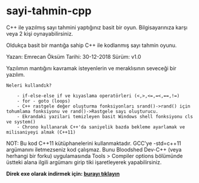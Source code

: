 # sayi-tahmin-cpp
C++ ile yazılmış sayı tahmini yaptığınız basit bir oyun. Bilgisayarınıza karşı veya 2 kişi oynayabilirsiniz.

Oldukça basit bir mantığa sahip C++ ile kodlanmış sayı tahmin oyunu.
	
Yazan: Emrecan Öksüm
Tarihi: 30-12-2018
Sürüm: v1.0
	
Yazılımın mantığını kavramak isteyenlerin ve meraklısının seveceği bir yazılım.
	
	Neleri kullandık?
	
		- if-else-else if ve kıyaslama operatörleri (<,>,<=,=<,==,!=)
		- for - goto (loops)
		- C++ rastgele değer oluşturma fonksiyonları srand()->rand() için tohumlama fonksiyonu ve rand()->Rastgele sayı oluşturucu.
		- Ekrandaki yazilari temizleyen basit Windows shell fonksiyonu cls ve system()
		- Chrono kullanarak C++'da saniyelik bazda bekleme ayarlamak ve milisaniyeyi almak (C++11)
	
NOT: Bu kod C++11 kütüphanelerini kullanmaktadır. GCC'ye -std=c++11 argümanını iletmezseniz kod çalışmaz. Bunu Bloodshed Dev-C++ (veya herhangi bir forku) uygulamasında Tools > Compiler options bölümünde üstteki alana ilgili argümanı girip tiki işaretleyerek yapabilirsiniz.

<b>Direk exe olarak indirmek için: <a href="http://s7.dosya.tc/server12/5ho4wm/Untitled20.exe.html">burayı tıklayın</a></b>
